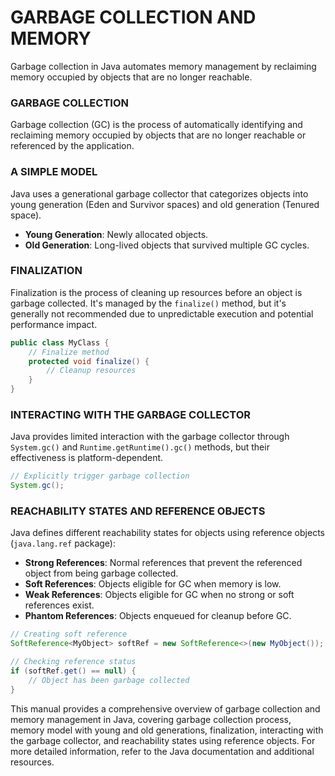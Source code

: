 # GARBAGE COLLECTION AND MEMORY

Garbage collection in Java automates memory management by reclaiming memory occupied by objects that are no longer reachable.

### GARBAGE COLLECTION

Garbage collection (GC) is the process of automatically identifying and reclaiming memory occupied by objects that are no longer reachable or referenced by the application.

### A SIMPLE MODEL

Java uses a generational garbage collector that categorizes objects into young generation (Eden and Survivor spaces) and old generation (Tenured space).

   * **Young Generation**: Newly allocated objects.
   * **Old Generation**: Long-lived objects that survived multiple GC cycles.

### FINALIZATION

Finalization is the process of cleaning up resources before an object is garbage collected. It's managed by the `finalize()` method, but it's generally not recommended due to unpredictable execution and potential performance impact.

```java
public class MyClass {
    // Finalize method
    protected void finalize() {
        // Cleanup resources
    }
}
```

### INTERACTING WITH THE GARBAGE COLLECTOR

Java provides limited interaction with the garbage collector through `System.gc()` and `Runtime.getRuntime().gc()` methods, but their effectiveness is platform-dependent.

```java
// Explicitly trigger garbage collection
System.gc();
```

### REACHABILITY STATES AND REFERENCE OBJECTS

Java defines different reachability states for objects using reference objects (`java.lang.ref` package):

   * **Strong References**: Normal references that prevent the referenced object from being garbage collected.
   * **Soft References**: Objects eligible for GC when memory is low.
   * **Weak References**: Objects eligible for GC when no strong or soft references exist.
   * **Phantom References**: Objects enqueued for cleanup before GC.

```java
// Creating soft reference
SoftReference<MyObject> softRef = new SoftReference<>(new MyObject());

// Checking reference status
if (softRef.get() == null) {
    // Object has been garbage collected
}
```

This manual provides a comprehensive overview of garbage collection and memory management in Java, covering garbage collection process, memory model with young and old generations, finalization, interacting with the garbage collector, and reachability states using reference objects. For more detailed information, refer to the Java documentation and additional resources.
